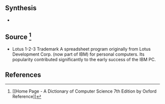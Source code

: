 ## Synthesis
- 
## Source [^1]
- Lotus 1-2-3 Trademark A spreadsheet program originally from Lotus Development Corp. (now part of IBM) for personal computers. Its popularity contributed significantly to the early success of the IBM PC.
## References

[^1]: [[Home Page - A Dictionary of Computer Science 7th Edition by Oxford Reference]]